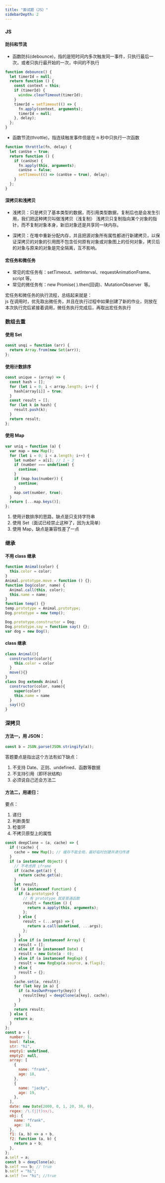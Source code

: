 ```yaml
---
title: "面试题（JS）"
sidebarDepth: 2
---
```


### JS

#### 防抖和节流

- 函数防抖(debounce)，指的是短时间内多次触发同一事件，只执行最后一次，或者只执行最开始的一次，中间的不执行

```js
function debounce() {
  let timerId = null;
  return function () {
    const context = this;
    if (timerId) {
      window.clearTimeout(timerId);
    }
    timerId = setTimeout(() => {
      fn.apply(context, arguments);
      timerId = null;
    }, delay);
  };
}
```

- 函数节流(throttle)，指连续触发事件但是在 n 秒中只执行一次函数

```js
function throttle(fn, delay) {
  let canUse = true;
  return function () {
    if (canUse) {
      fn.apply(this, arguments);
      canUse = false;
      setTimeout(() => (canUse = true), delay);
    }
  };
}
```

#### 深拷贝和浅拷贝

- 浅拷贝：只是拷贝了基本类型的数据，而引用类型数据，复制后也是会发生引用，我们把这种拷贝叫做浅拷贝（浅复制）
  浅拷贝只复制指向某个对象的指针，而不复制对象本身，新旧对象还是共享同一块内存。

- 深拷贝：在堆中重新分配内存，并且把源对象所有属性都进行新建拷贝，以保证深拷贝的对象的引用图不包含任何原有对象或对象图上的任何对象，拷贝后的对象与原来的对象是完全隔离，互不影响。

#### 宏任务和微任务

- 常见的宏任务有：setTimeout、setInterval、requestAnimationFrame、script 等。
- 常见的微任务有：new Promise( ).then(回调)、MutationObserver  等。

宏任务和微任务的执行流程，总结起来就是：  
js 在调用时，优先取出微任务，并且在执行过程中如果创建了新的作业，则放在本次执行完后紧接着调用，微任务执行完成后，再取出宏任务执行

### 数组去重

#### 使用 Set

```js
const unqi = function (arr) {
  return Array.from(new Set(arr));
};
```

#### 使用计数排序

```js
const unique = (array) => {
  const hash = [];
  for (let i = 0; i < array.length; i++) {
    hash[array[i]] = true;
  }
  const result = [];
  for (let k in hash) {
    result.push(k);
  }
  return result;
};
```

#### 使用 Map

```js
var uniq = function (a) {
  var map = new Map();
  for (let i = 0; i < a.length; i++) {
    let number = a[i]; // 1 ~ 3
    if (number === undefined) {
      continue;
    }
    if (map.has(number)) {
      continue;
    }
    map.set(number, true);
  }
  return [...map.keys()];
};
```

1. 使用计数排序的思路，缺点是只支持字符串
2. 使用 Set（面试已经禁止这种了，因为太简单）
3. 使用 Map，缺点是兼容性差了一点

### 继承

#### 不用 class 继承

```js
function Animal(color) {
  this.color = color;
}
Animal.prototype.move = function () {};
function Dog(color, name) {
  Animal.call(this, color);
  this.name = name;
}
function temp() {}
temp.prototype = Animal.prototype;
Dog.prototype = new temp();

Dog.prototype.constructor = Dog;
Dog.prototype.say = function say() {};
var dog = new Dog();
```

#### class 继承

```js
class Animal(){
  constructor(color){
    this.color = color
  }
  move(){}
}
class Dog extends Animal {
  constructor(color, name){
    super(color)
    this.name = name
  }
  say(){}
}
```

### 深拷贝

#### 方法一，用 JSON：

```js
const b = JSON.parse(JSON.stringify(a));
```

答题要点是指出这个方法有如下缺点：

1. 不支持 Date、正则、undefined、函数等数据
2. 不支持引用（即环状结构）
3. 必须说自己还会方法二

#### 方法二，用递归：

要点：

1. 递归
2. 判断类型
3. 检查环
4. 不拷贝原型上的属性

```js
const deepClone = (a, cache) => {
  if (!cache) {
    cache = new Map(); // 缓存不能全局，最好临时创建并递归传递
  }
  if (a instanceof Object) {
    // 不考虑跨 iframe
    if (cache.get(a)) {
      return cache.get(a);
    }
    let result;
    if (a instanceof Function) {
      if (a.prototype) {
        // 有 prototype 就是普通函数
        result = function () {
          return a.apply(this, arguments);
        };
      } else {
        result = (...args) => {
          return a.call(undefined, ...args);
        };
      }
    } else if (a instanceof Array) {
      result = [];
    } else if (a instanceof Date) {
      result = new Date(a - 0);
    } else if (a instanceof RegExp) {
      result = new RegExp(a.source, a.flags);
    } else {
      result = {};
    }
    cache.set(a, result);
    for (let key in a) {
      if (a.hasOwnProperty(key)) {
        result[key] = deepClone(a[key], cache);
      }
    }
    return result;
  } else {
    return a;
  }
};
const a = {
  number: 1,
  bool: false,
  str: "hi",
  empty1: undefined,
  empty2: null,
  array: [
    {
      name: "frank",
      age: 18,
    },
    {
      name: "jacky",
      age: 19,
    },
  ],
  date: new Date(2000, 0, 1, 20, 30, 0),
  regex: /\.(j|t)sx/i,
  obj: {
    name: "frank",
    age: 18,
  },
  f1: (a, b) => a + b,
  f2: function (a, b) {
    return a + b;
  },
};
a.self = a;
const b = deepClone(a);
b.self === b; // true
b.self = "hi";
a.self !== "hi"; //true
```
